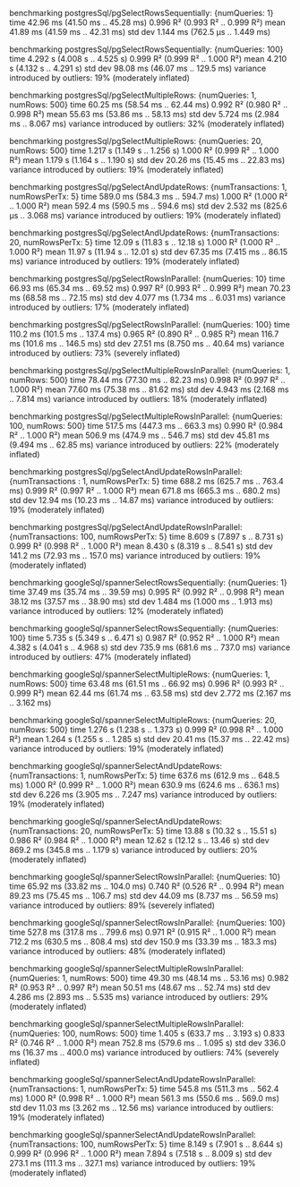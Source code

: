 benchmarking postgresSql/pgSelectRowsSequentially: {numQueries: 1}
time                 42.96 ms   (41.50 ms .. 45.28 ms)
                     0.996 R²   (0.993 R² .. 0.999 R²)
mean                 41.89 ms   (41.59 ms .. 42.31 ms)
std dev              1.144 ms   (762.5 μs .. 1.449 ms)

benchmarking postgresSql/pgSelectRowsSequentially: {numQueries: 100}
time                 4.292 s    (4.008 s .. 4.525 s)
                     0.999 R²   (0.999 R² .. 1.000 R²)
mean                 4.210 s    (4.132 s .. 4.291 s)
std dev              98.08 ms   (46.07 ms .. 129.5 ms)
variance introduced by outliers: 19% (moderately inflated)

benchmarking postgresSql/pgSelectMultipleRows: {numQueries: 1, numRows: 500}
time                 60.25 ms   (58.54 ms .. 62.44 ms)
                     0.992 R²   (0.980 R² .. 0.998 R²)
mean                 55.63 ms   (53.86 ms .. 58.13 ms)
std dev              5.724 ms   (2.984 ms .. 8.067 ms)
variance introduced by outliers: 32% (moderately inflated)

benchmarking postgresSql/pgSelectMultipleRows: {numQueries: 20, numRows: 500}
time                 1.217 s    (1.149 s .. 1.256 s)
                     1.000 R²   (0.999 R² .. 1.000 R²)
mean                 1.179 s    (1.164 s .. 1.190 s)
std dev              20.26 ms   (15.45 ms .. 22.83 ms)
variance introduced by outliers: 19% (moderately inflated)

benchmarking postgresSql/pgSelectAndUpdateRows: {numTransactions: 1, numRowsPerTx: 5}
time                 589.0 ms   (584.3 ms .. 594.7 ms)
                     1.000 R²   (1.000 R² .. 1.000 R²)
mean                 592.4 ms   (590.5 ms .. 594.6 ms)
std dev              2.532 ms   (825.6 μs .. 3.068 ms)
variance introduced by outliers: 19% (moderately inflated)

benchmarking postgresSql/pgSelectAndUpdateRows: {numTransactions: 20, numRowsPerTx: 5}
time                 12.09 s    (11.83 s .. 12.18 s)
                     1.000 R²   (1.000 R² .. 1.000 R²)
mean                 11.97 s    (11.94 s .. 12.01 s)
std dev              67.35 ms   (7.415 ms .. 86.15 ms)
variance introduced by outliers: 19% (moderately inflated)

benchmarking postgresSql/pgSelectRowsInParallel: {numQueries: 10}
time                 66.93 ms   (65.34 ms .. 69.52 ms)
                     0.997 R²   (0.993 R² .. 0.999 R²)
mean                 70.23 ms   (68.58 ms .. 72.15 ms)
std dev              4.077 ms   (1.734 ms .. 6.031 ms)
variance introduced by outliers: 17% (moderately inflated)

benchmarking postgresSql/pgSelectRowsInParallel: {numQueries: 100}
time                 110.2 ms   (101.5 ms .. 137.4 ms)
                     0.965 R²   (0.890 R² .. 0.985 R²)
mean                 116.7 ms   (101.6 ms .. 146.5 ms)
std dev              27.51 ms   (8.750 ms .. 40.64 ms)
variance introduced by outliers: 73% (severely inflated)

benchmarking postgresSql/pgSelectMultipleRowsInParallel: {numQueries: 1, numRows: 500}
time                 78.44 ms   (77.30 ms .. 82.23 ms)
                     0.998 R²   (0.997 R² .. 1.000 R²)
mean                 77.60 ms   (75.38 ms .. 81.62 ms)
std dev              4.943 ms   (2.168 ms .. 7.814 ms)
variance introduced by outliers: 18% (moderately inflated)

benchmarking postgresSql/pgSelectMultipleRowsInParallel: {numQueries: 100, numRows: 500}
time                 517.5 ms   (447.3 ms .. 663.3 ms)
                     0.990 R²   (0.984 R² .. 1.000 R²)
mean                 506.9 ms   (474.9 ms .. 546.7 ms)
std dev              45.81 ms   (9.494 ms .. 62.85 ms)
variance introduced by outliers: 22% (moderately inflated)

benchmarking postgresSql/pgSelectAndUpdateRowsInParallel: {numTransactions : 1, numRowsPerTx: 5}
time                 688.2 ms   (625.7 ms .. 763.4 ms)
                     0.999 R²   (0.997 R² .. 1.000 R²)
mean                 671.8 ms   (665.3 ms .. 680.2 ms)
std dev              12.94 ms   (10.23 ms .. 14.87 ms)
variance introduced by outliers: 19% (moderately inflated)

benchmarking postgresSql/pgSelectAndUpdateRowsInParallel: {numTransactions: 100, numRowsPerTx: 5}
time                 8.609 s    (7.897 s .. 8.731 s)
                     0.999 R²   (0.998 R² .. 1.000 R²)
mean                 8.430 s    (8.319 s .. 8.541 s)
std dev              141.2 ms   (72.93 ms .. 157.0 ms)
variance introduced by outliers: 19% (moderately inflated)

benchmarking googleSql/spannerSelectRowsSequentially: {numQueries: 1}
time                 37.49 ms   (35.74 ms .. 39.59 ms)
                     0.995 R²   (0.992 R² .. 0.998 R²)
mean                 38.12 ms   (37.57 ms .. 38.90 ms)
std dev              1.484 ms   (1.000 ms .. 1.913 ms)
variance introduced by outliers: 12% (moderately inflated)

benchmarking googleSql/spannerSelectRowsSequentially: {numQueries: 100}
time                 5.735 s    (5.349 s .. 6.471 s)
                     0.987 R²   (0.952 R² .. 1.000 R²)
mean                 4.382 s    (4.041 s .. 4.968 s)
std dev              735.9 ms   (681.6 ms .. 737.0 ms)
variance introduced by outliers: 47% (moderately inflated)

benchmarking googleSql/spannerSelectMultipleRows: {numQueries: 1, numRows: 500}
time                 63.48 ms   (61.51 ms .. 66.92 ms)
                     0.996 R²   (0.993 R² .. 0.999 R²)
mean                 62.44 ms   (61.74 ms .. 63.58 ms)
std dev              2.772 ms   (2.167 ms .. 3.162 ms)

benchmarking googleSql/spannerSelectMultipleRows: {numQueries: 20, numRows: 500}
time                 1.276 s    (1.238 s .. 1.373 s)
                     0.999 R²   (0.998 R² .. 1.000 R²)
mean                 1.264 s    (1.255 s .. 1.285 s)
std dev              20.41 ms   (15.37 ms .. 22.42 ms)
variance introduced by outliers: 19% (moderately inflated)

benchmarking googleSql/spannerSelectAndUpdateRows: {numTransactions: 1, numRowsPerTx: 5}
time                 637.6 ms   (612.9 ms .. 648.5 ms)
                     1.000 R²   (0.999 R² .. 1.000 R²)
mean                 630.9 ms   (624.6 ms .. 636.1 ms)
std dev              6.226 ms   (3.905 ms .. 7.247 ms)
variance introduced by outliers: 19% (moderately inflated)

benchmarking googleSql/spannerSelectAndUpdateRows: {numTransactions: 20, numRowsPerTx: 5}
time                 13.88 s    (10.32 s .. 15.51 s)
                     0.986 R²   (0.984 R² .. 1.000 R²)
mean                 12.62 s    (12.12 s .. 13.46 s)
std dev              869.2 ms   (345.8 ms .. 1.179 s)
variance introduced by outliers: 20% (moderately inflated)

benchmarking googleSql/spannerSelectRowsInParallel: {numQueries: 10}
time                 65.92 ms   (33.82 ms .. 104.0 ms)
                     0.740 R²   (0.526 R² .. 0.994 R²)
mean                 89.23 ms   (75.45 ms .. 106.7 ms)
std dev              44.09 ms   (8.737 ms .. 56.59 ms)
variance introduced by outliers: 89% (severely inflated)

benchmarking googleSql/spannerSelectRowsInParallel: {numQueries: 100}
time                 527.8 ms   (317.8 ms .. 799.6 ms)
                     0.971 R²   (0.915 R² .. 1.000 R²)
mean                 712.2 ms   (630.5 ms .. 808.4 ms)
std dev              150.9 ms   (33.39 ms .. 183.3 ms)
variance introduced by outliers: 48% (moderately inflated)

benchmarking googleSql/spannerSelectMultipleRowsInParallel: {numQueries: 1, numRows: 500}
time                 49.30 ms   (48.14 ms .. 53.16 ms)
                     0.982 R²   (0.953 R² .. 0.997 R²)
mean                 50.51 ms   (48.67 ms .. 52.74 ms)
std dev              4.286 ms   (2.893 ms .. 5.535 ms)
variance introduced by outliers: 29% (moderately inflated)

benchmarking googleSql/spannerSelectMultipleRowsInParallel: {numQueries: 100, numRows: 500}
time                 1.405 s    (633.7 ms .. 3.193 s)
                     0.833 R²   (0.746 R² .. 1.000 R²)
mean                 752.8 ms   (579.6 ms .. 1.095 s)
std dev              336.0 ms   (16.37 ms .. 400.0 ms)
variance introduced by outliers: 74% (severely inflated)

benchmarking googleSql/spannerSelectAndUpdateRowsInParallel: {numTransactions: 1, numRowsPerTx: 5}
time                 545.8 ms   (511.3 ms .. 562.4 ms)
                     1.000 R²   (0.998 R² .. 1.000 R²)
mean                 561.3 ms   (550.6 ms .. 569.0 ms)
std dev              11.03 ms   (3.262 ms .. 12.56 ms)
variance introduced by outliers: 19% (moderately inflated)

benchmarking googleSql/spannerSelectAndUpdateRowsInParallel: {numTransactions: 100, numRowsPerTx: 5}
time                 8.149 s    (7.901 s .. 8.644 s)
                     0.999 R²   (0.996 R² .. 1.000 R²)
mean                 7.894 s    (7.518 s .. 8.009 s)
std dev              273.1 ms   (111.3 ms .. 327.1 ms)
variance introduced by outliers: 19% (moderately inflated)


